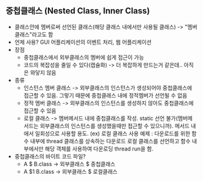 ## 중첩클래스 (Nested Class, Inner Class)
  * 클래스안에 멤버로써 선언된 클래스(해당 클래스 내에서만 사용될 클래스) -> "멤버클래스"라고도 함
  * 언제 사용? GUI 어플리케이션의 이벤트 처리, 웹 어플리케이션
  * 장점
    - 중첩클래스에서 외부클래스의 멤버에 쉽게 접근이 가능
    - 코드의 복잡성을 줄일 수 있다(캡슐화) -> 더 복잡하게 만드는거 같은데.. 아직은 와닿지 않음
  * 종류
    - 인스턴스 멤버 클래스 -> 외부클래스의 인스턴스가 생성되어야 중첩클래스에 접근할 수 있음. 그렇기 때문에 중첩클래스 내에 정적멤버가 선언될 수 없음
    - 정적 멤버 클래스 -> 외부클래스의 인스턴스를 생성하지 않아도 중첩클래스에 접근할 수 있음
    - 로컬 클래스 -> 멤버메서드 내에 중첩클래스를 작성. static 선언 불가(멤버메서드는 외부클래스의 인스턴스를 생성했을때만 접근할 수 있으니까). 메서드 내에서 일회성으로 사용할 용도.
    (ex) 로컬 클래스 사용 예제 : 다운로드를 위한 함수 내부에 thread 클래스를 상속하는 다운로드 로컬 클래스를 선언하고 함수 내부에서만 해당 객체를 사용하여 다운로딩 thread run을 함. 
  * 중첩클래스의 바이트 코드 파일?
    - A $ B.class -> 외부클래스 $ 중첩클래스
    - A $1 B.class -> 외부클래스 $ 로컬클래스
